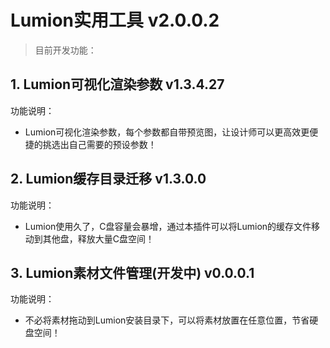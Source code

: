# Lumion实用工具 v2.0.0.2

> 目前开发功能：

## 1. Lumion可视化渲染参数 v1.3.4.27

功能说明：
* Lumion可视化渲染参数，每个参数都自带预览图，让设计师可以更高效更便捷的挑选出自己需要的预设参数！

## 2. Lumion缓存目录迁移 v1.3.0.0

功能说明：
* Lumion使用久了，C盘容量会暴增，通过本插件可以将Lumion的缓存文件移动到其他盘，释放大量C盘空间！

## 3. Lumion素材文件管理(开发中) v0.0.0.1

功能说明：
* 不必将素材拖动到Lumion安装目录下，可以将素材放置在任意位置，节省硬盘空间！
